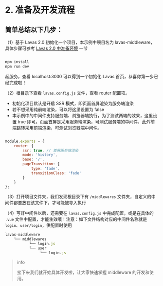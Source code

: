 # 2. 准备及开发流程


## 简单总结以下几步：

（1）基于 Lavas 2.0 初始化一个项目，本示例中项目名为 lavas-middleware，具体步骤可参考 [Lavas 2.0 中准备环境](https://lavas.baidu.com/codelab/get-started/prepare) 一节

``` bash

npm install
npm run dev

```
起服务，查看 localhost:3000 可以得到一个初始化 Lavas 首页，恭喜你第一步已经完成啦！


（2）根目录下查看 `lavas.config.js` 文件，查看 router 配置项。

- 初始化项目默认是开启 SSR 模式，即页面首屏渲染为服务端渲染
- 若不想采用纯前端渲染，可以将这里设置为 false
- 本示例中的中间件支持服务端、浏览器端执行，为了测试两端的效果，这里设置 true 即可。页面首屏是采用服务端渲染，可测试服务端的中间件，此外前端跳转采用前端渲染，可测试浏览器端中间件。


``` js

module.exports = {
    router: {
        ssr: true, // 首屏服务端渲染
        mode: 'history',
        base: '/',
        pageTransition: {
            type: 'fade',
            transitionClass: 'fade'
        }
    }
};

```


（3）打开项目文件夹，我们发现根目录下有 `/middlewares` 文件夹，自定义的中间件都要放在该文件下，才可能被导入执行

（4）写好中间件以后，还需要在 `lavas.config.js` 中完成配置，或是在具体的 `.vue` 文件中配置，才能生效哦！注意：如下文件结构对应的中间件名称就是 `login`、`user/login`，供配置时使用


``` js
lavas-middleware
    └── middlewares
           └── login.js
           └── user
                └── login.js

```

> info
>
> 接下来我们就开始具体开发啦，让大家快速掌握 middleware 的开发和使用。

